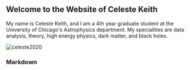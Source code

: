 ## Welcome to the Website of Celeste Keith

My name is Celeste Keith, and I am a 4th year graduate student at the University of Chicago's Astrophysics department. My specialities are data analysis, theory, high energy physics, dark matter, and black holes.

![celeste2020]()

### Markdown

